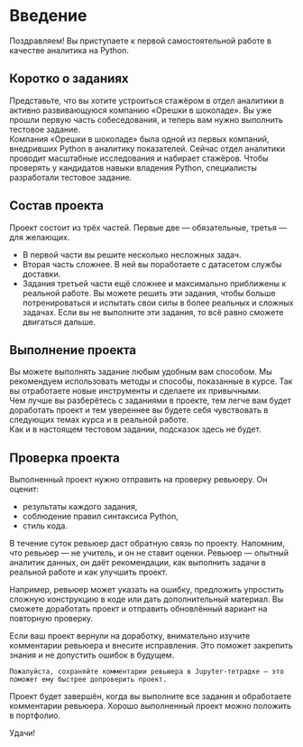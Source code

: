 # Введение  

Поздравляем! Вы приступаете к первой самостоятельной работе в качестве аналитика на Python.  

## Коротко о заданиях
Представьте, что вы хотите устроиться стажёром в отдел аналитики в активно развивающуюся компанию «Орешки в шоколаде». Вы уже прошли первую часть собеседования, и теперь вам нужно выполнить тестовое задание.  
Компания «Орешки в шоколаде» была одной из первых компаний, внедривших Python в аналитику показателей. Сейчас отдел аналитики проводит масштабные исследования и набирает стажёров. Чтобы проверять у кандидатов навыки владения Python, специалисты разработали тестовое задание. 

## Состав проекта  
Проект состоит из трёх частей. Первые две — обязательные, третья — для желающих.  

* В первой части вы решите несколько несложных задач.  
* Вторая часть сложнее. В ней вы поработаете с датасетом службы доставки.  
* Задания третьей части ещё сложнее и максимально приближены к реальной работе. Вы можете решить эти задания, чтобы больше потренироваться и испытать свои силы в более реальных и сложных задачах. Если вы не выполните эти задания, то всё равно сможете двигаться дальше.

## Выполнение проекта  
Вы можете выполнять задание любым удобным вам способом. Мы рекомендуем использовать методы и способы, показанные в курсе. Так вы отработаете новые инструменты и сделаете их привычными.  
Чем лучше вы разберётесь с заданиями в проекте, тем легче вам будет доработать проект и тем увереннее вы будете себя чувствовать в следующих темах курса и в реальной работе.  
Как и в настоящем тестовом задании, подсказок здесь не будет.   

## Проверка проекта  
Выполненный проект нужно отправить на проверку ревьюеру. Он оценит:  
* результаты каждого задания,  
* соблюдение правил синтаксиса Python,  
* стиль кода.

В течение суток ревьюер даст обратную связь по проекту. Напомним, что ревьюер — не учитель, и он не ставит оценки. Ревьюер — опытный аналитик данных, он даёт рекомендации, как выполнить задачи в реальной работе и как улучшить проект.   

Например, ревьюер может указать на ошибку, предложить упростить сложную конструкцию в коде или дать дополнительный материал. Вы сможете доработать проект и отправить обновлённый вариант на повторную проверку.  

Если ваш проект вернули на доработку, внимательно изучите комментарии ревьюера и внесите исправления. Это поможет закрепить знания и не допустить ошибок в будущем.   

```Пожалуйста, сохраняйте комментарии ревьюера в Jupyter-тетрадке — это поможет ему быстрее допроверить проект.```  

Проект будет завершён, когда вы выполните все задания и обработаете комментарии ревьюера. Хорошо выполненный проект можно положить в портфолио.  

Удачи!
